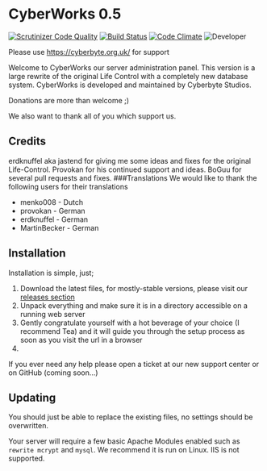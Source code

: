 # CyberWorks 0.5
[![Scrutinizer Code Quality](https://scrutinizer-ci.com/g/Cyberbyte-Studios/CyberWorks/badges/quality-score.png?b=master)](https://scrutinizer-ci.com/g/Cyberbyte-Studios/CyberWorks/?branch=master) [![Build Status](https://scrutinizer-ci.com/g/Cyberbyte-Studios/CyberWorks/badges/build.png?b=master)](https://scrutinizer-ci.com/g/Cyberbyte-Studios/CyberWorks/build-status/master) [![Code Climate](https://codeclimate.com/github/Cyberbyte-Studios/CyberWorks/badges/gpa.svg)](https://codeclimate.com/github/Cyberbyte-Studios/CyberWorks) ![Developer](https://img.shields.io/badge/Developer-CyberByte%20Studios-blue.svg)

Please use https://cyberbyte.org.uk/ for support

Welcome to CyberWorks our server administration panel.
This version is a large rewrite of the original Life Control with a completely new database system.
CyberWorks is developed and maintained by Cyberbyte Studios.

Donations are more than welcome ;)

We also want to thank all of you which support us.

## Credits
erdknuffel aka jastend for giving me some ideas and fixes for the original Life-Control.
Provokan for his continued support and ideas.
BoGuu for several pull requests and fixes.
###Translations
We would like to thank the following users for their translations
 - menko008 - Dutch
 - provokan - German
 - erdknuffel - German
 - MartinBecker - German

## Installation
Installation is simple, just;

1. Download the latest files, for mostly-stable versions, please visit our [releases section](https://github.com/Cyberbyte-Studios/CyberWorks/releases)
2. Unpack everything and make sure it is in a directory accessible on a running web server
3. Gently congratulate yourself with a hot beverage of your choice (I recommend Tea) and it will guide you through the setup process as soon as you visit the url in a browser
4. 
If you ever need any help please open a ticket at our new support center or on GitHub (coming soon...)

## Updating
You should just be able to replace the existing files, no settings should be overwritten.

Your server will require a few basic Apache Modules enabled such as `rewrite mcrypt` and `mysql`. We recommend it is run on Linux. IIS is not supported.

